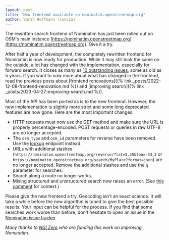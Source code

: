 ```yaml
---
layout: post
title: "New frontend available on nominatim.openstreetmap.org"
author: Sarah Hoffmann (lonvia)
---
```


The rewritten search frontend of Nominatim has just been rolled out on
OSM's main instance [https://nominatim.openstreetmap.org](https://nominatim.openstreetmap.org).
Give it a try.

After half a year of development, the completely rewritten frontend for
Nominatim is now ready for production. While it may still look the same on
the outside, a lot has changed with the implementation, especially for
forward search.  It closes as many as
[10 outstanding issues](https://github.com/osm-search/Nominatim/issues?q=is%3Aissue+milestone%3A%22Python+API%22+is%3Aclosed),
some as old as 5 years. If you want to now more about what has changed
in the frontend, read the previous posts about
[frontend renovations]({% link _posts/2022-12-08-frontend-renovation.md %})
and [improving search]({% link _posts/2023-04-27-improving-search.md %}).

Most of the API has been ported as is to the new frontend. However, the
new implementation is slightly more strict and some long deprecated features
are now gone. Here are the most important changes:

* HTTP requests must now use the GET method and make sure the URL is properly
  percentage-encoded. POST requests or queries in raw UTF-8 are no longer
  accepted.
* The `osm_type` and `osm_id` parameters for reverse have been removed.
  Use the [lookup](https://nominatim.org/release-docs/develop/api/Lookup/)
  endpoint instead.
* URLs with additional slashes (`https://nominatim.openstreetmap.org/reverse/?lat=5.45&lon=-34,5`
  or `https://nominatim.openstreetmap.org/search/MyPlace?format=json`) are no
  longer accepted. Remove the additional slashes and use the `q` parameter
  for searches.
* Search along a route no longer works.
* Mixing structured and unstructured search now raises an error.
  (See [this comment](https://github.com/osm-search/Nominatim/issues/3136#issuecomment-1669668081)
  for context.)

Please give the new frontend a try. Geocoding isn't an exact science. It will
take a while before the new algorithm is tuned to give the best possible
results. Your input can be helpful for the process. If you find that some
searches work worse than before, don't hesitate to open an issue in the
[Nominatim issue tracker](https://github.com/osm-search/Nominatim/issues).


_Many thanks to [NGI Zero](https://nlnet.nl/entrust/) who are funding this
work on improving Nominatim._
